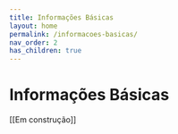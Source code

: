 ```yaml
---
title: Informações Básicas
layout: home
permalink: /informacoes-basicas/
nav_order: 2
has_children: true
---
```


# Informações Básicas

[[Em construção]]